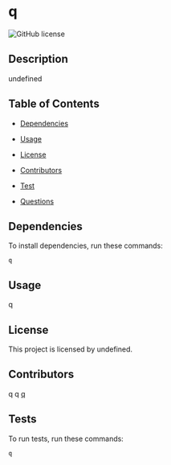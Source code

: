 # q
  ![GitHub license](https://img.shields.io/badge/license-MIT-blue.svg)

## Description

undefined

## Table of Contents

* [Dependencies](#dependencies)

* [Usage](#usage)


* [License](#license)


* [Contributors](#contributors)

* [Test](#test)

* [Questions](#questions)

## Dependencies

To install dependencies, run these commands:

```
q
```

## Usage

q

## License

This project is licensed by undefined.

## Contributors

q
q
[q](https://github.com/q/)

## Tests

To run tests, run these commands:

```
q
```


